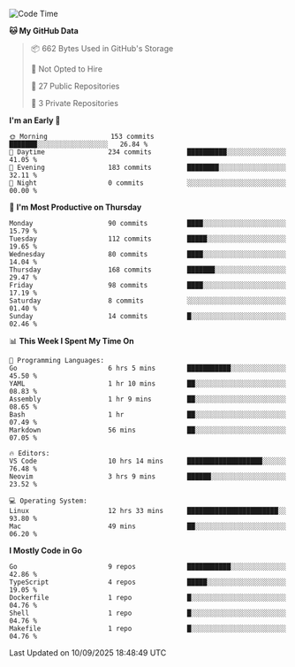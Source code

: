 <!--START_SECTION:waka-->
![Code Time](http://img.shields.io/badge/Code%20Time-1%2C468%20hrs%2033%20mins-blue)

**🐱 My GitHub Data** 

> 📦 662 Bytes Used in GitHub's Storage 
 > 
> 🚫 Not Opted to Hire
 > 
> 📜 27 Public Repositories 
 > 
> 🔑 3 Private Repositories 
 > 
**I'm an Early 🐤** 

```text
🌞 Morning                153 commits         ███████░░░░░░░░░░░░░░░░░░   26.84 % 
🌆 Daytime                234 commits         ██████████░░░░░░░░░░░░░░░   41.05 % 
🌃 Evening                183 commits         ████████░░░░░░░░░░░░░░░░░   32.11 % 
🌙 Night                  0 commits           ░░░░░░░░░░░░░░░░░░░░░░░░░   00.00 % 
```
📅 **I'm Most Productive on Thursday** 

```text
Monday                   90 commits          ████░░░░░░░░░░░░░░░░░░░░░   15.79 % 
Tuesday                  112 commits         █████░░░░░░░░░░░░░░░░░░░░   19.65 % 
Wednesday                80 commits          ████░░░░░░░░░░░░░░░░░░░░░   14.04 % 
Thursday                 168 commits         ███████░░░░░░░░░░░░░░░░░░   29.47 % 
Friday                   98 commits          ████░░░░░░░░░░░░░░░░░░░░░   17.19 % 
Saturday                 8 commits           ░░░░░░░░░░░░░░░░░░░░░░░░░   01.40 % 
Sunday                   14 commits          █░░░░░░░░░░░░░░░░░░░░░░░░   02.46 % 
```


📊 **This Week I Spent My Time On** 

```text
💬 Programming Languages: 
Go                       6 hrs 5 mins        ███████████░░░░░░░░░░░░░░   45.50 % 
YAML                     1 hr 10 mins        ██░░░░░░░░░░░░░░░░░░░░░░░   08.83 % 
Assembly                 1 hr 9 mins         ██░░░░░░░░░░░░░░░░░░░░░░░   08.65 % 
Bash                     1 hr                ██░░░░░░░░░░░░░░░░░░░░░░░   07.49 % 
Markdown                 56 mins             ██░░░░░░░░░░░░░░░░░░░░░░░   07.05 % 

🔥 Editors: 
VS Code                  10 hrs 14 mins      ███████████████████░░░░░░   76.48 % 
Neovim                   3 hrs 9 mins        ██████░░░░░░░░░░░░░░░░░░░   23.52 % 

💻 Operating System: 
Linux                    12 hrs 33 mins      ███████████████████████░░   93.80 % 
Mac                      49 mins             ██░░░░░░░░░░░░░░░░░░░░░░░   06.20 % 
```

**I Mostly Code in Go** 

```text
Go                       9 repos             ███████████░░░░░░░░░░░░░░   42.86 % 
TypeScript               4 repos             █████░░░░░░░░░░░░░░░░░░░░   19.05 % 
Dockerfile               1 repo              █░░░░░░░░░░░░░░░░░░░░░░░░   04.76 % 
Shell                    1 repo              █░░░░░░░░░░░░░░░░░░░░░░░░   04.76 % 
Makefile                 1 repo              █░░░░░░░░░░░░░░░░░░░░░░░░   04.76 % 
```




 Last Updated on 10/09/2025 18:48:49 UTC
<!--END_SECTION:waka-->
